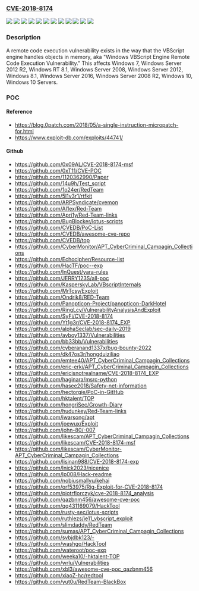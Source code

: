 ### [CVE-2018-8174](https://cve.mitre.org/cgi-bin/cvename.cgi?name=CVE-2018-8174)
![](https://img.shields.io/static/v1?label=Product&message=Windows%2010%20Servers&color=blue)
![](https://img.shields.io/static/v1?label=Product&message=Windows%2010&color=blue)
![](https://img.shields.io/static/v1?label=Product&message=Windows%207&color=blue)
![](https://img.shields.io/static/v1?label=Product&message=Windows%208.1&color=blue)
![](https://img.shields.io/static/v1?label=Product&message=Windows%20RT%208.1&color=blue)
![](https://img.shields.io/static/v1?label=Product&message=Windows%20Server%202008%20R2&color=blue)
![](https://img.shields.io/static/v1?label=Product&message=Windows%20Server%202008&color=blue)
![](https://img.shields.io/static/v1?label=Product&message=Windows%20Server%202012%20R2&color=blue)
![](https://img.shields.io/static/v1?label=Product&message=Windows%20Server%202012&color=blue)
![](https://img.shields.io/static/v1?label=Product&message=Windows%20Server%202016&color=blue)
![](https://img.shields.io/static/v1?label=Version&message=n%2Fa&color=blue)
![](https://img.shields.io/static/v1?label=Vulnerability&message=Remote%20Code%20Execution&color=brighgreen)

### Description

A remote code execution vulnerability exists in the way that the VBScript engine handles objects in memory, aka "Windows VBScript Engine Remote Code Execution Vulnerability." This affects Windows 7, Windows Server 2012 R2, Windows RT 8.1, Windows Server 2008, Windows Server 2012, Windows 8.1, Windows Server 2016, Windows Server 2008 R2, Windows 10, Windows 10 Servers.

### POC

#### Reference
- https://blog.0patch.com/2018/05/a-single-instruction-micropatch-for.html
- https://www.exploit-db.com/exploits/44741/

#### Github
- https://github.com/0x09AL/CVE-2018-8174-msf
- https://github.com/0xT11/CVE-POC
- https://github.com/1120362990/Paper
- https://github.com/14u9h/Test_script
- https://github.com/1o24er/RedTeam
- https://github.com/5l1v3r1/rtfkit
- https://github.com/ARPSyndicate/cvemon
- https://github.com/Al1ex/Red-Team
- https://github.com/Apri1y/Red-Team-links
- https://github.com/BugBlocker/lotus-scripts
- https://github.com/CVEDB/PoC-List
- https://github.com/CVEDB/awesome-cve-repo
- https://github.com/CVEDB/top
- https://github.com/CyberMonitor/APT_CyberCriminal_Campagin_Collections
- https://github.com/Echocipher/Resource-list
- https://github.com/HacTF/poc--exp
- https://github.com/InQuest/yara-rules
- https://github.com/JERRY123S/all-poc
- https://github.com/KasperskyLab/VBscriptInternals
- https://github.com/MrTcsy/Exploit
- https://github.com/Ondrik8/RED-Team
- https://github.com/Panopticon-Project/panopticon-DarkHotel
- https://github.com/RingLcy/VulnerabilityAnalysisAndExploit
- https://github.com/SyFi/CVE-2018-8174
- https://github.com/Yt1g3r/CVE-2018-8174_EXP
- https://github.com/alphaSeclab/sec-daily-2019
- https://github.com/avboy1337/Vulnerabilities
- https://github.com/bb33bb/Vulnerabilities
- https://github.com/cyberanand1337x/bug-bounty-2022
- https://github.com/dk47os3r/hongduiziliao
- https://github.com/emtee40/APT_CyberCriminal_Campagin_Collections
- https://github.com/eric-erki/APT_CyberCriminal_Campagin_Collections
- https://github.com/ericisnotrealname/CVE-2018-8174_EXP
- https://github.com/haginara/msrc-python
- https://github.com/hasee2018/Safety-net-information
- https://github.com/hectorgie/PoC-in-GitHub
- https://github.com/hktalent/TOP
- https://github.com/hongriSec/Growth-Diary
- https://github.com/hudunkey/Red-Team-links
- https://github.com/iwarsong/apt
- https://github.com/joewux/Exploit
- https://github.com/john-80/-007
- https://github.com/likescam/APT_CyberCriminal_Campagin_Collections
- https://github.com/likescam/CVE-2018-8174-msf
- https://github.com/likescam/CyberMonitor-APT_CyberCriminal_Campagin_Collections
- https://github.com/lisinan988/CVE-2018-8174-exp
- https://github.com/lnick2023/nicenice
- https://github.com/lp008/Hack-readme
- https://github.com/nobiusmallyu/kehai
- https://github.com/orf53975/Rig-Exploit-for-CVE-2018-8174
- https://github.com/piotrflorczyk/cve-2018-8174_analysis
- https://github.com/qazbnm456/awesome-cve-poc
- https://github.com/qq431169079/HackTool
- https://github.com/rusty-sec/lotus-scripts
- https://github.com/ruthlezs/ie11_vbscript_exploit
- https://github.com/slimdaddy/RedTeam
- https://github.com/sumas/APT_CyberCriminal_Campagin_Collections
- https://github.com/svbjdbk123/-
- https://github.com/washgo/HackTool
- https://github.com/wateroot/poc-exp
- https://github.com/weeka10/-hktalent-TOP
- https://github.com/wrlu/Vulnerabilities
- https://github.com/xbl3/awesome-cve-poc_qazbnm456
- https://github.com/xiaoZ-hc/redtool
- https://github.com/yut0u/RedTeam-BlackBox

